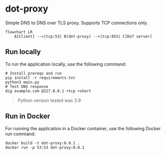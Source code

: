# dot-proxy

Simple DNS to DNS over TLS proxy. Supports TCP connections only.

```mermaid
flowchart LR
    A[Client] -->|tcp:53| B(dot-proxy) -->|tcp:853| C[DoT server]
```

## Run locally

To run the application locally, use the following command:

```shell
# Install prereqs and run
pip install -r requirements.txt
python3 main.py
# Test DNS response
dig example.com @127.0.0.1 +tcp +short
```

> Python version tested was 3.9

## Run in Docker

For running the application in a Docker container, use the following Docker run command:

```shell
docker build -t dot-proxy:0.0.1 .
docker run -p 53:53 dot-proxy:0.0.1
```
